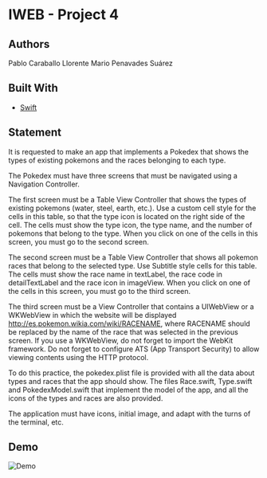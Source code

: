 # IWEB - Project 4
## Authors
Pablo Caraballo Llorente
Mario Penavades Suárez

## Built With
- [Swift](https://www.apple.com/swift/)

## Statement
It is requested to make an app that implements a Pokedex that shows the types of existing pokemons and the races belonging to each type.

The Pokedex must have three screens that must be navigated using a Navigation Controller.

The first screen must be a Table View Controller that shows the types of existing pokemons (water, steel, earth, etc.). Use a custom cell style for the cells in this table, so that the type icon is located on the right side of the cell. The cells must show the type icon, the type name, and the number of pokemons that belong to the type. When you click on one of the cells in this screen, you must go to the second screen.

The second screen must be a Table View Controller that shows all pokemon races that belong to the selected type. Use Subtitle style cells for this table. The cells must show the race name in textLabel, the race code in detailTextLabel and the race icon in imageView. When you click on one of the cells in this screen, you must go to the third screen.

The third screen must be a View Controller that contains a UIWebView or a WKWebView in which the website will be displayed http://es.pokemon.wikia.com/wiki/RACENAME, where RACENAME should be replaced by the name of the race that was selected in the previous screen. If you use a WKWebView, do not forget to import the WebKit framework. Do not forget to configure ATS (App Transport Security) to allow viewing contents using the HTTP protocol.

To do this practice, the pokedex.plist file is provided with all the data about types and races that the app should show. The files Race.swift, Type.swift and PokedexModel.swift that implement the model of the app, and all the icons of the types and races are also provided.

The application must have icons, initial image, and adapt with the turns of the terminal, etc.

## Demo
![Demo](p4.gif)